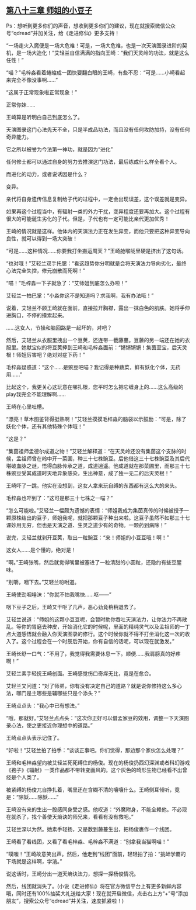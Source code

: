 ## [第八十三章 师姐的小豆子](https://www.xxbiquge.com/11_11207/5463506.html)


  Ps：想听到更多你们的声音，想收到更多你们的建议，现在就搜索微信公众号“qdread”并加关注，给《走进修仙》更多支持！

  “一场走火入魔便是一场大危难！可是，一场大危难，也是一次天演图录进阶的契机，是一场大造化！”艾轻兰自信满满的指向王崎：“我们天灵岭的功法，就是这么任性！”

  “喵？”毛梓淼看着蜷缩成一团快要翻白眼的王崎，有些不忍：“可是……小崎看起来完全不像没事啊……”

  “这属于正常现象啦正常现象！”

  正常你妹……

  王崎算是听明白自己到底怎么了。

  天演图录这门心法先天不全，只是半成品功法，而且没有任何攻防加持，没有任何奇异能力。

  它之所以被誉为今法第一神功，就是因为“进化”

  任何修士都可以通过自身的努力去推演这门功法，最后练成什么样全看个人。

  而进化的动力，或者说诱因是什么？

  变异。

  亲代将自身遗传信息复制给子代的过程中，一定会出现误差，这个误差就是变异。

  如果再这个过程当中，有辐射一类的外力干扰，变异程度还要再加大。这个过程有很大的可能诞生劣化的子代。但是，子代也有一定可能比亲代更加优秀！

  王崎的情况就是这样。他体内的天演法力正在发生异变，而他只要把这种异变导向良性，就可以得到一场大突破！

  “可是……这种情况……你要我打坐搬运周天？”王崎舱喉咙里硬是挤出了这句话。

  “也对哦！”艾轻兰双手托腮：“看这趋势你分明就是会将天演法力导向劣化，最终心法完全失控，修元崩散而死啊！”

  “喵！”毛梓淼一下子就急了：“艾师姐到底怎么办啦！”

  艾轻兰一拍巴掌：“小淼你这不是知道吗？求我啊，我有办法哦！”

  说着，艾轻兰不顾王崎就在面前，直接拉开胸襟，露出一抹白色的肌肤。她将手伸进胸口，不停的摸索起来。

  ……这女人，节操和脑回路是一起坏的，对吧？

  然后，艾轻兰从衣服里拽出一个豆荚，还连带一截藤蔓。豆藤的另一端还在她的衣服里。她献宝似的将豆荚捧到王崎和毛梓淼面前：“锵锵锵锵！集茵至宝，后天灵根！师姐厉害吧？绝对对症下药！”

  毛梓淼疑惑道：“这个……是豌豆吧喵？我记得是种蔬菜，鲜有妖化个体，无药用……”

  比起这个，我更关心这玩意在哪扎根，您平时怎么把它缠身上的……这么高级的play我完全不能理解啊……

  王崎在心里吐槽。

  “漂亮！草木图鉴背得挺熟啊！”艾轻兰摸摸毛梓淼的脑袋以示鼓励：“可是，除了妖化个体，还有其他特殊个体哦！”

  “这是？”

  “集茵祖师孟德尔成道之物！”艾轻兰解释道：“在天灵岭还没有集茵这个支脉的时候，孟祖师曾在岭中开一菜圃，种三十七株豌豆。后他借这三十七株豌豆及其后代堪破血脉之谜，悟得血脉传承之道，成道逍遥。他成道就在那菜圃里，而那三十七株豌豆受其成道时天地异象感染，生出神意，成了独一无二的后天灵根！”

  王崎吓了一跳。他实在没想到，这女人拿来玩自缚的东西都有这么大的来头。

  毛梓淼也吓到了：“这可是那三十七株之一喵？”

  “怎么可能啦。”艾轻兰一幅颇为遗憾的表情：“师姐我成为集茵真传的时候被授予一颗原株结出的豆子，师姐我呢，就把那颗豆子种出来啦。这豆子虽然不如那三十七课妙用无穷，但也是天演之道、生灵之道少有的奇物。一颗药到病除！”

  说完，艾轻兰就剥开豆荚，取出一粒豌豆：“来！师姐的小豆豆哦！啊！”

  这女人……是个懂的，绝对是！

  “啊。”王崎张嘴，然后就觉得嘴里被塞进了一粒清甜的小圆粒，还隐约有些豆腥味。

  “别嚼，咽下去。”艾轻兰吩咐道。

  王崎使劲咽唾沫：“你就不怕我嘴快……呕——”

  咽下豆子之后，王崎又干呕了几声，恶心劲竟稍稍退去了。

  艾轻兰说道：“师姐的这颗小豆豆呢，会暂时助你吞吐天演法力，让你法力不再散乱。等你的胃磨去种皮，开始消化它的时候呢，里面的精纯灵气以及孟祖师的一丁点大道感悟就会融入你天演图录的修行。这个时候你就不得不打坐消化这一次的收入了。这个过程会在一个时辰后开始，你有自信的话呢，可以现在就激发。”

  王崎长舒一口气：“不用了，我觉得我需要休息一下。顺便……我肩膀真的好疼啊！”

  艾轻兰素手轻抚王崎创面。王崎感觉伤口奇痒无比，竟是在愈合。

  艾轻兰又问道：“对了师弟，你有没有决定自己的道路？就是说你修持这么多心法，哪门是主哪些是辅哪些只是个添头？”

  王崎点点头：“我心中已有想法。”

  “哦，那就好。”艾轻兰点点头：“这次你正好可以借孟家豆的效用，调整一下天演图录心法，使之更接近你理想中的道路。”

  王崎点点头表示记住了。

  “好啦！”艾轻兰拍了拍手：“谈谈正事吧。你们觉得，那边那个家伙怎么处理？”

  王崎和毛梓淼望向被艾轻兰死死缚住的杨俊。现在的杨俊扔西幻深渊或者科幻游戏《孢子》《辐射》一类作品都不带转变画风的。这个灰色的畸形生物已经看不出曾经是个人类了。

  被紧缚的杨俊兀自挣扎着，嘴里还在含糊不清的嚷嚷什么。王崎侧耳倾听，竟是：“除妖……除妖……”

  王崎没有来的生出一股感同身受之感。他叹道：“外魔附身，不能全赖他。不必现在就杀了，找个善使天熵诀的师兄来，看看有没有救吧。”

  艾轻兰深以为然。她素手轻扬，又是数到藤蔓生出，把杨俊裹作一个线团。

  王崎看了看线团，又看了看毛梓淼、毛梓淼不满道：“别拿我当猫啊喵！”

  “噗嗤！”王崎故意笑出声。然后，他走到“线团”面前，轻轻拍了拍：“挑衅学霸的下场就是这样啊，学渣。”

  说这话时，王崎分出一道天熵诀法力，想探一探杨俊情况。

  然后，线团就消失了。(小说《走进修仙》将在官方微信平台上有更多新鲜内容哦，同时还有100%抽奖大礼送给大家！现在就开启微信，点击右上方“+”号“添加朋友”，搜索公众号“qdread”并关注，速度抓紧啦！)

